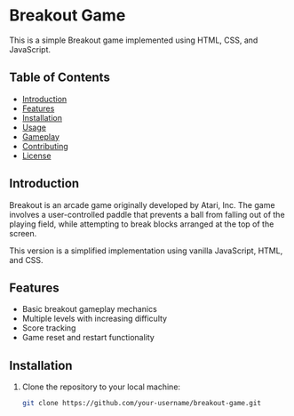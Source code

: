 # Breakout Game

This is a simple Breakout game implemented using HTML, CSS, and JavaScript.

## Table of Contents

- [Introduction](#introduction)
- [Features](#features)
- [Installation](#installation)
- [Usage](#usage)
- [Gameplay](#gameplay)
- [Contributing](#contributing)
- [License](#license)

## Introduction

Breakout is an arcade game originally developed by Atari, Inc. The game involves a user-controlled paddle that prevents a ball from falling out of the playing field, while attempting to break blocks arranged at the top of the screen.

This version is a simplified implementation using vanilla JavaScript, HTML, and CSS.

## Features

- Basic breakout gameplay mechanics
- Multiple levels with increasing difficulty
- Score tracking
- Game reset and restart functionality

## Installation

1. Clone the repository to your local machine:

   ```sh
   git clone https://github.com/your-username/breakout-game.git
